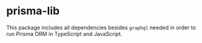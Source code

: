 # prisma-lib

This package includes all dependencies besides `graphql` needed in order to run Prisma ORM in TypeScript and JavaScript.

